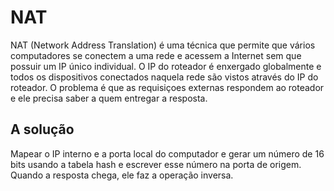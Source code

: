 # NAT

NAT (Network Address Translation) é uma técnica que permite que vários computadores se conectem a uma rede e acessem a Internet sem que possuir um IP único individual.
O IP do roteador é enxergado globalmente e todos os dispositivos conectados naquela rede são vistos através do IP do roteador. O problema é que as requisiçoes externas respondem ao roteador e ele precisa saber a quem entregar a resposta.

## A solução
Mapear o IP interno e a porta local do computador e gerar um número de 16 bits usando a tabela hash e escrever esse número na porta de origem. Quando a resposta chega, ele faz a operação inversa.
